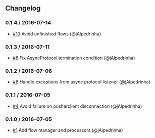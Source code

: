 ## Changelog

### 0.1.4 / 2016-07-14
- [#10](https://github.com/uphold/aiopype/pull/10) Avoid unfinished flows (@jAlpedrinha)

### 0.1.3 / 2016-07-11
- [#8](https://github.com/uphold/aiopype/pull/8) Fix AsyncProtocol termination condition (@jAlpedrinha)

### 0.1.2 / 2016-07-06
- [#6](https://github.com/uphold/aiopype/pull/6) Handle exceptions from async protocol listener (@jAlpedrinha)

### 0.1.1 / 2016-07-05
- [#4](https://github.com/uphold/aiopype/pull/4) Avoid failure on pusherclient disconnection (@jAlpedrinha)

### 0.1.0 / 2016-07-05
- [#1](https://github.com/uphold/aiopype/pull/1) Add flow manager and processors (@jAlpedrinha)